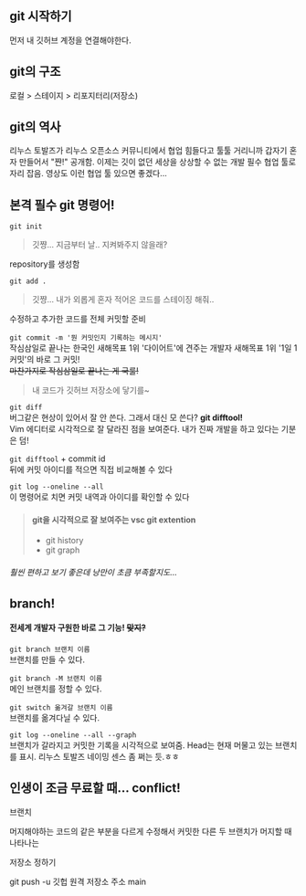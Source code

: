 ## git 시작하기
먼저 내 깃허브 계정을 연결해야한다.


## git의 구조
로컬 > 스테이지 > 리포지터리(저장소)

## git의 역사
리누스 토발즈가 리누스 오픈소스 커뮤니티에서 협업 힘들다고 툴툴 거리니까 갑자기 혼자 만들어서 "쨘!" 공개함. 이제는 깃이 없던 세상을 상상할 수 없는 개발 필수 협업 툴로 자리 잡음. 영상도 이런 협업 툴 있으면 좋겠다...

## 본격 필수 git 명령어!
`git init`  
> 깃쨩... 지금부터 날.. 지켜봐주지 않을래?

repository를 생성함

`git add .`  
> 깃쨩... 내가 외롭게 혼자 적어온 코드를 스테이징 해줘..  

수정하고 추가한 코드를 전체 커밋할 준비

`git commit -m '뭔 커밋인지 기록하는 메시지'`  
작심삼일로 끝나는 한국인 새해목표 1위 '다이어트'에 견주는 개발자 새해목표 1위 '1일 1커밋'의 바로 그 커밋!  
~~마찬가지로 작심삼일로 끝나는 게 국룰!~~
> 내 코드가 깃허브 저장소에 닿기를~

`git diff`  
버그같은 현상이 있어서 잘 안 쓴다. 그래서 대신 모 쓴다?
**git difftool!**  
Vim 에디터로 시각적으로 잘 달라진 점을 보여준다. 내가 진짜 개발을 하고 있다는 기분은 덤!

`git difftool` + commit id  
뒤에 커밋 아이디를 적으면 직접 비교해볼 수 있다  

`git log --oneline --all`  
이 명령어로 치면 커밋 내역과 아이디를 확인할 수 있다

> #### git을 시각적으로 잘 보여주는 vsc git extention
> - git history
> - git graph
###### 훨씬 편하고 보기 좋은데 낭만이 초큼 부족할지도...

## branch!
#### 전세계 개발자 구원한 바로 그 기능! ~~맞지?~~  

`git branch 브랜치 이름`  
브랜치를 만들 수 있다.

`git branch -M 브랜치 이름`  
메인 브랜치를 정할 수 있다.

`git switch 옮겨갈 브랜치 이름`  
브랜치를 옮겨다닐 수 있다.

`git log --oneline --all --graph`  
브랜치가 갈라지고 커밋한 기록을 시각적으로 보여줌. Head는 현재 머물고 있는 브랜치를 표시. 리누스 토발즈 네이밍 센스 좀 쩌는 듯.ㅎㅎ

## 인생이 조금 무료할 때... conflict!
브랜치 

머지해야하는 코드의 같은 부분을 다르게 수정해서 커밋한 다른 두 브랜치가 머지할 때 나타나는 

저장소 정하기 

git push -u 깃헙 원격 저장소 주소 main